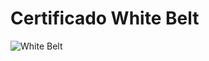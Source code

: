 # Certificado White Belt

![White Belt](https://github.com/Ivan-Herrera-Garcia/Certificados/assets/71898783/a2bc8847-e55f-40fd-a7a2-1581f5474b67)
